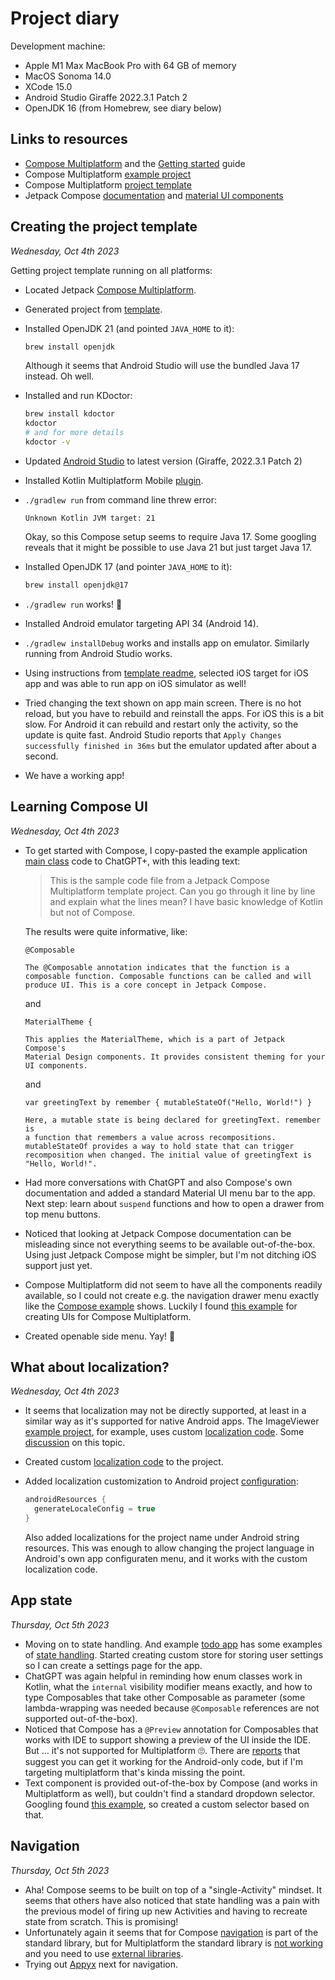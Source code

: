 # Project diary

Development machine:

- Apple M1 Max MacBook Pro with 64 GB of memory
- MacOS Sonoma 14.0
- XCode 15.0
- Android Studio Giraffe 2022.3.1 Patch 2
- OpenJDK 16 (from Homebrew, see diary below)

## Links to resources

- [Compose Multiplatform](https://www.jetbrains.com/lp/compose-multiplatform/)
  and the
  [Getting started](https://github.com/JetBrains/compose-multiplatform/#readme)
  guide
- Compose Multiplatform
  [example project](https://github.com/JetBrains/compose-multiplatform/tree/master/examples)
- Compose Multiplatform [project template](https://github.com/JetBrains/compose-multiplatform-ios-android-template#readme)
- Jetpack Compose
  [documentation](https://developer.android.com/jetpack/compose) and
  [material UI components](https://developer.android.com/jetpack/compose/components)

## Creating the project template

_Wednesday, Oct 4th 2023_

Getting project template running on all platforms:

- Located Jetpack [Compose Multiplatform](https://www.jetbrains.com/lp/compose-multiplatform/).
- Generated project from
  [template](https://github.com/JetBrains/compose-multiplatform-template).
- Installed OpenJDK 21 (and pointed `JAVA_HOME` to it):

  ```sh
  brew install openjdk
  ````

  Although it seems that Android Studio will use the bundled Java 17
  instead. Oh well.
- Installed and run KDoctor:

  ```sh
  brew install kdoctor
  kdoctor
  # and for more details
  kdoctor -v
  ````

- Updated [Android Studio](https://developer.android.com/studio)
  to latest version (Giraffe, 2022.3.1 Patch 2)
- Installed Kotlin Multiplatform Mobile
  [plugin](https://plugins.jetbrains.com/plugin/14936-kotlin-multiplatform-mobile).
- `./gradlew run` from command line threw error:

  ```
  Unknown Kotlin JVM target: 21
  ```

  Okay, so this Compose setup seems to require Java 17.
  Some googling reveals that it might be possible to use Java 21 but
  just target Java 17.
- Installed OpenJDK 17 (and pointer `JAVA_HOME` to it):

  ```sh
  brew install openjdk@17
  ```

- `./gradlew run` works! 🎉
- Installed Android emulator targeting API 34 (Android 14).
- `./gradlew installDebug` works and installs app on emulator. Similarly
  running from Android Studio works.
- Using instructions from
  [template readme](https://github.com/JetBrains/compose-multiplatform-template#readme),
  selected iOS target for iOS app and was able to run app on iOS
  simulator as well!
- Tried changing the text shown on app main screen. There is no hot
  reload, but you have to rebuild and reinstall the apps. For iOS
  this is a bit slow. For Android it can rebuild and restart only
  the activity, so the update is quite fast. Android Studio reports
  that `Apply Changes successfully finished in 36ms` but the emulator
  updated after about a second.
- We have a working app!

## Learning Compose UI

_Wednesday, Oct 4th 2023_

- To get started with Compose, I copy-pasted the example application
  [main class](./shared/src/commonMain/kotlin/App.kt) code to ChatGPT+,
  with this leading text:

  > This is the sample code file from a Jetpack Compose Multiplatform
  template project. Can you go through it line by line and explain what
  the lines mean? I have basic knowledge of Kotlin but not of Compose.

  The results were quite informative, like:

  ```
  @Composable

  The @Composable annotation indicates that the function is a
  composable function. Composable functions can be called and will
  produce UI. This is a core concept in Jetpack Compose.
  ```

  and

  ```
  MaterialTheme {

  This applies the MaterialTheme, which is a part of Jetpack Compose's
  Material Design components. It provides consistent theming for your
  UI components.
  ```

  and

  ```
  var greetingText by remember { mutableStateOf("Hello, World!") }

  Here, a mutable state is being declared for greetingText. remember is
  a function that remembers a value across recompositions.
  mutableStateOf provides a way to hold state that can trigger
  recomposition when changed. The initial value of greetingText is
  "Hello, World!".
  ```
- Had more conversations with ChatGPT and also Compose's own
  documentation and added a standard Material UI menu bar to the app.
  Next step: learn about `suspend` functions and how to open a drawer
  from top menu buttons.
- Noticed that looking at Jetpack Compose documentation can be
  misleading since not everything seems to be available out-of-the-box.
  Using just Jetpack Compose might be simpler, but I'm not ditching
  iOS support just yet.
- Compose Multiplatform did not seem to have all the components readily
  available, so I could not create e.g. the navigation drawer menu
  exactly like the
  [Compose example](https://developer.android.com/jetpack/compose/components/drawer)
  shows. Luckily I found
  [this example](https://www.netguru.com/blog/multiplatform-adaptive-ui)
  for creating UIs for Compose Multiplatform.
- Created openable side menu. Yay! 🙌

## What about localization?

_Wednesday, Oct 4th 2023_

- It seems that localization may not be directly supported, at least in
  a similar way as it's supported for native Android apps.
  The ImageViewer
  [example project](https://github.com/JetBrains/compose-multiplatform/blob/master/examples/imageviewer),
  for example, uses custom
  [localization code](https://github.com/JetBrains/compose-multiplatform/blob/master/examples/imageviewer/shared/src/commonMain/kotlin/example/imageviewer/Localization.kt).
  Some [discussion](https://github.com/JetBrains/compose-multiplatform/issues/425)
  on this topic.
- Created custom
  [localization code](./shared/src/commonMain/kotlin/Localization.kt)
  to the project.
- Added localization customization to Android project
  [configuration](./androidApp/build.gradle.kts):

  ```groovy
  androidResources {
    generateLocaleConfig = true
  }
  ```

  Also added localizations for the project name under Android string
  resources. This was enough to allow changing the project language
  in Android's own app configuraten menu, and it works with the
  custom localization code.

## App state

_Thursday, Oct 5th 2023_

- Moving on to state handling. And example
  [todo app](https://github.com/JetBrains/compose-multiplatform/blob/master/examples/todoapp-lite)
  has some examples of
  [state handling](https://github.com/JetBrains/compose-multiplatform/blob/master/examples/todoapp-lite/shared/src/commonMain/kotlin/example/todoapp/lite/common/RootStore.kt).
  Started creating custom store for storing user settings so I can
  create a settings page for the app.
- ChatGPT was again helpful in reminding how enum classes work in
  Kotlin, what the `internal` visibility modifier means exactly, and
  how to type Composables that take other Composable as parameter
  (some lambda-wrapping was needed because `@Composable` references
  are not supported out-of-the-box).
- Noticed that Compose has a `@Preview` annotation for Composables
  that works with IDE to support showing a preview of the UI inside the
  IDE. But ... it's not supported for Multiplatform 🙄. There are
  [reports](https://slack-chats.kotlinlang.org/t/12111122/do-ide-previews-work-in-a-compose-multiplatform-setup-i-m-no)
  that suggest you can get it working for the Android-only code, but
  if I'm targeting multiplatform that's kinda missing the point.
- Text component is provided out-of-the-box by Compose (and works
  in Multiplatform as well), but couldn't find a standard dropdown
  selector. Googling found
  [this example](https://gist.github.com/snicmakino/297d34e429c078624fde6771064ed6d2?permalink_comment_id=4051239),
  so created a custom selector based on that.

## Navigation

_Thursday, Oct 5th 2023_

- Aha! Compose seems to be built on top of a "single-Activity" mindset.
  It seems that others have also noticed that state handling was a pain
  with the previous model of firing up new Activities and having to
  recreate state from scratch. This is promising!
- Unfortunately again it seems that for Compose
  [navigation](https://developer.android.com/jetpack/compose/navigation)
  is part of the standard library, but for Multiplatform the standard
  library is
  [not working](https://github.com/JetBrains/compose-multiplatform/tree/master/tutorials/Navigation)
  and you need to use
  [external libraries](https://github.com/terrakok/kmp-awesome#-compose-ui).
- Trying out [Appyx](https://bumble-tech.github.io/appyx/) next for
  navigation.
